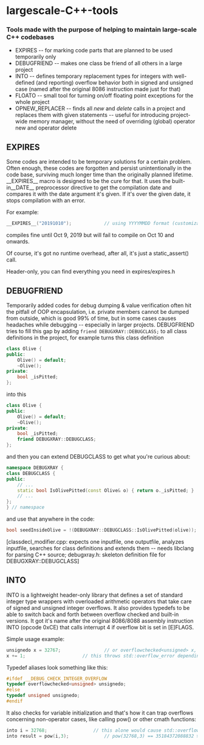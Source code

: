 # largescale-C++\-tools
### Tools made with the purpose of helping to maintain large-scale C++ codebases
- EXPIRES -- for marking code parts that are planned to be used temporarily only
- DEBUGFRIEND -- makes one class be friend of all others in a large project
- INTO -- defines temporary replacement types for integers with  well-defined (and reporting) overflow behavior both in signed and unsigned case (named after the original  8086 instruction made just for that)
- FLOATO -- small tool for turning on/off floating point exceptions for the whole project
- OPNEW_REPLACER -- finds all _new_ and _delete_ calls in a project and replaces them with given statements -- useful for introducing project-wide memory manager, without the need of overriding (global) operator new and operator delete

## EXPIRES
Some codes are intended to be temporary solutions for a certain problem. Often enough, these codes are forgotten and persist unintentionally in the code base, surviving much longer time than the originally planned lifetime. \_\_EXPIRES__ macro is designed to be the cure for that. It uses the built-in\_\_DATE__ preprocessor directive to get the compilation date and compares it with the date argument it's given. If it's over the given date, it stops compilation with an error.

For example:
```c++
__EXPIRES__("20191010");			// using YYYYMMDD format (customizable)
```
compiles fine until Oct 9, 2019 but will fail to compile on Oct 10 and onwards. 

Of course, it's got no runtime overhead, after all, it's just a static_assert() call.

Header-only, you can find everything you need in expires/expires.h

## DEBUGFRIEND
Temporarily added codes for debug dumping & value verification often hit the pitfall of OOP encapsulation, i.e. private members cannot be dumped from outside, which is good 99% of time, but in some cases causes headaches while debugging -- especially in larger projects. DEBUGFRIEND tries to fill this gap by adding `friend DEBUGXRAY::DEBUGCLASS;` to all class definitions in the project, for example turns this class definition
```c++
class Olive {
public:
	Olive() = default;
    ~Olive();
private:
	bool _isPitted;
};
```
into this
```c++
class Olive {
public:
	Olive() = default;
    ~Olive();
private:
	bool _isPitted;
    friend DEBUGXRAY::DEBUGCLASS;
};
```
and then you can extend DEBUGCLASS to get what you're curious about:
```c++
namespace DEBUGXRAY {
class DEBUGCLASS {
public:
	// ...
    static bool IsOlivePitted(const Olive& o) { return o._isPitted; }
    // ...
};
} // namespace
```
and use that anywhere in the code:
```c++
bool seedInsideOlive = !(DEBUGXRAY::DEBUGCLASS::IsOlivePitted(olive));
```

[classdecl_modifier.cpp: expects one inputfile, one outputfile, analyzes inputfile, searches for class definitions and extends them -- needs libclang for parsing C++ source; debugxray.h: skeleton definition file for DEBUGXRAY::DEBUGCLASS]

## INTO
INTO is a lightweight header-only library that defines a set of standard integer type wrappers with overloaded arithmetic operators that take care of signed and unsigned integer overflows. It also provides typedefs to be able to switch back and forth between overflow checked and built-in versions. 
It got it's name after the original 8086/8088 assembly instruction INTO (opcode 0xCE) that calls interrupt 4 if overflow bit is set in [E]FLAGS. 

Simple usage example:
```c++
unsignedo x = 32767;				// or overflowchecked<unsigned> x, if __DEBUG_CHECK_INTEGER_OVERFLOW_ALIAS is OFF
x += 1;						// this throws std::overflow_error depending on whether __DEBUG_CHECK_INTEGER_OVERFLOW is ON or OFF
```
Typedef aliases look something like this:
```c++
#ifdef __DEBUG_CHECK_INTEGER_OVERFLOW
typedef overflowchecked<unsigned> unsignedo;
#else
typedef unsigned unsignedo;
#endif
```
It also checks for variable initialization and that's how it can trap overflows concerning non-operator cases, like calling pow() or other cmath functions:
```c++
into i = 32768;					// this alone would cause std::overflow_error if it was shorto, rather then into
into result = pow(i,3);				// pow(32768,3) == 35184372088832 > 2147483648, this will be and std::overflow_error
```
